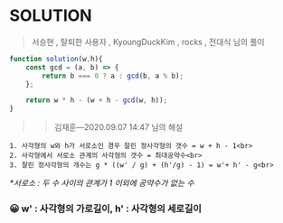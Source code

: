 # SOLUTION

> 서승현 , 탈퇴한 사용자 , KyoungDuckKim , rocks , 전대식 님의 풀이

```js
function solution(w,h){
    const gcd = (a, b) => {
        return b === 0 ? a : gcd(b, a % b);
    };

    return w * h - (w + h - gcd(w, h));
}
```
>> 김재훈―2020.09.07 14:47 님의 해설

    1. 사각형의 w와 h가 서로소인 경우 잘린 정사각형의 갯수 = w + h - 1<br>
    2. 사각형에서 서로소 관계의 사각형의 갯수 = 최대공약수<br>
    3. 잘린 정사각형의 개수는 g * ((w' / g) + (h'/g) - 1) = w'+ h' - g<br>

<em>*서로소 : 두 수 사이의 관계가 1 이외에 공약수가 없는 수</em><br>

### 😀 w' : 사각형의 가로길이, h' : 사각형의 세로길이<br>
</p>

